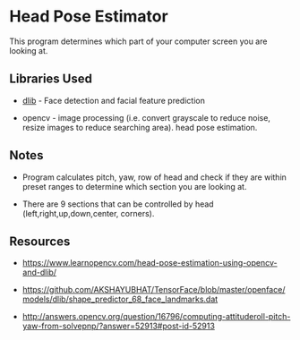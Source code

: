 # **Head Pose Estimator**
This program determines which part of your computer screen you are looking at.

## **Libraries Used**
-   [dlib](http://dlib.net/) - Face detection and facial feature prediction

-   opencv - image processing (i.e. convert grayscale to reduce noise, resize images to reduce searching area).
head pose estimation.

## **Notes**
-   Program calculates pitch, yaw, row of head and check if they are within preset ranges to determine
which section you are looking at.

-   There are 9 sections that can be controlled by head (left,right,up,down,center, corners).

## **Resources**
- https://www.learnopencv.com/head-pose-estimation-using-opencv-and-dlib/

- https://github.com/AKSHAYUBHAT/TensorFace/blob/master/openface/models/dlib/shape_predictor_68_face_landmarks.dat

- http://answers.opencv.org/question/16796/computing-attituderoll-pitch-yaw-from-solvepnp/?answer=52913#post-id-52913

